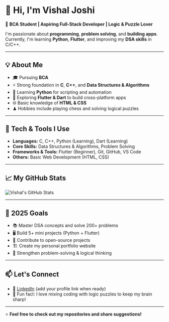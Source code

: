 # 👋 Hi, I'm Vishal Joshi  

🚀 **BCA Student | Aspiring Full-Stack Developer | Logic & Puzzle Lover**  

I'm passionate about **programming**, **problem solving**, and **building apps**.  
Currently, I'm learning **Python**, **Flutter**, and improving my **DSA skills** in C/C++.

---

## 💡 About Me  
- 🎓 Pursuing **BCA**  
- ⚡ Strong foundation in **C**, **C++**, and **Data Structures & Algorithms**  
- 🐍 Learning **Python** for scripting and automation  
- 🎨 Exploring **Flutter & Dart** to build cross-platform apps  
- 🌐 Basic knowledge of **HTML & CSS**  
- ♟ Hobbies include playing chess and solving logical puzzles  

---

## 🔧 Tech & Tools I Use  
- **Languages:** C, C++, Python (Learning), Dart (Learning)  
- **Core Skills:** Data Structures & Algorithms, Problem Solving  
- **Frameworks & Tools:** Flutter (Beginner), Git, GitHub, VS Code  
- **Others:** Basic Web Development (HTML, CSS)

---

## 📈 My GitHub Stats  
![Vishal's GitHub Stats](https://github-readme-stats.vercel.app/api?username=vishalJoshiVJ00&show_icons=true&theme=radical)

---

## 🎯 2025 Goals  
- 📚 Master DSA concepts and solve 200+ problems  
- 🖥 Build 5+ mini projects (Python + Flutter)  
- 🌱 Contribute to open-source projects  
- 🏗 Create my personal portfolio website  
- 🚀 Strengthen problem-solving & logical thinking  

---

## 📫 Let's Connect  
- 💼 [LinkedIn](https://www.linkedin.com/in/vishal-joshi-041719375?utm_source=share&utm_campaign=share_via&utm_content=profile&utm_medium=android_app ) (add your profile link when ready)  
- 🧠 Fun fact: I love mixing coding with logic puzzles to keep my brain sharp!  

---
⭐ **Feel free to check out my repositories and share suggestions!**

